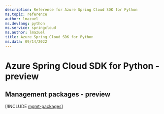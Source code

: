 ```yaml
---
description: Reference for Azure Spring Cloud SDK for Python
ms.topic: reference
author: lmazuel
ms.devlang: python
ms.service: springcloud
ms.author: lmazuel
title: Azure Spring Cloud SDK for Python
ms.data: 09/14/2022
---
```

# Azure Spring Cloud SDK for Python - preview

## Management packages - preview
[!INCLUDE [mgmt-packages](spring-cloud-mgmt-index.md)]
